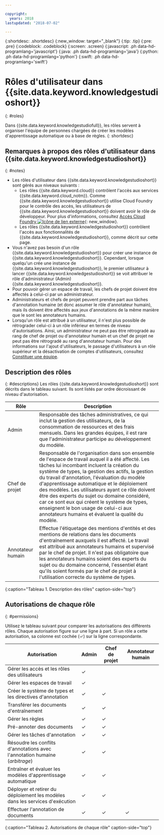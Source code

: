 ```yaml
---

copyright:
  years: 2018
lastupdated: "2018-07-02"

---
```


{:shortdesc: .shortdesc}
{:new_window: target="_blank"}
{:tip: .tip}
{:pre: .pre}
{:codeblock: .codeblock}
{:screen: .screen}
{:javascript: .ph data-hd-programlang='javascript'}
{:java: .ph data-hd-programlang='java'}
{:python: .ph data-hd-programlang='python'}
{:swift: .ph data-hd-programlang='swift'}

# Rôles d'utilisateur dans {{site.data.keyword.knowledgestudioshort}}
{: #roles}

Dans {{site.data.keyword.knowledgestudiofull}}, les rôles servent à organiser l'équipe de personnes chargées de créer les modèles d'apprentissage automatique ou à base de règles.
{: shortdesc}

## Remarques à propos des rôles d'utilisateur dans {{site.data.keyword.knowledgestudioshort}}
{: #notes}

- Les rôles d'utilisateur dans {{site.data.keyword.knowledgestudioshort}} sont gérés aux niveaux suivants :
  - Les rôles {{site.data.keyword.cloud}} contrôlent l'accès aux services {{site.data.keyword.cloud_notm}}. Comme {{site.data.keyword.knowledgestudioshort}} utilise Cloud Foundry pour le contrôle des accès, les utilisateurs de {{site.data.keyword.knowledgestudioshort}} doivent avoir le rôle de développeur. Pour plus d'informations, consultez [Accès Cloud Foundry ![Icône de lien externe](../../icons/launch-glyph.svg "Icône de lien externe")](https://console.bluemix.net/docs/iam/cfaccess.html){: new_window}.
  - Les rôles {{site.data.keyword.knowledgestudioshort}} contrôlent l'accès aux fonctionnalités de {{site.data.keyword.knowledgestudioshort}}, comme décrit sur cette page.
- Vous n'avez pas besoin d'un rôle {{site.data.keyword.knowledgestudioshort}} pour créer une instance de {{site.data.keyword.knowledgestudioshort}}. Cependant, lorsque quelqu'un crée une instance de {{site.data.keyword.knowledgestudioshort}}, le premier utilisateur à lancer {{site.data.keyword.knowledgestudioshort}} se voit attribuer le rôle d'administrateur (Admin) {{site.data.keyword.knowledgestudioshort}}.
- Pour pouvoir gérer un espace de travail, les chefs de projet doivent être affectés à celui-ci par un administrateur. 
- Administrateurs et chefs de projet peuvent prendre part aux tâches d'annotation humaine (et donc assumer le rôle d'annotateur humain), mais ils doivent être affectés aux jeux d'annotations de la même manière que le sont les annotateurs humains.
- Lorsqu'un rôle est attribué à un utilisateur, il n'est plus possible de rétrograder celui-ci à un rôle inférieur en termes de niveau d'autorisations. Ainsi, un administrateur ne peut pas être rétrogradé au rang de chef de projet ou d'annotateur humain et un chef de projet ne peut pas être rétrogradé au rang d'annotateur humain. Pour des informations sur l'ajout d'utilisateurs, le passage d'utilisateurs à un rôle supérieur et la désactivation de comptes d'utilisateurs, consultez [Constituer une équipe](/docs/services/watson-knowledge-studio/team.html).

## Description des rôles
{: #descriptions}
Les rôles {{site.data.keyword.knowledgestudioshort}} sont décrits dans le tableau suivant. Ils sont listés par ordre décroissant de niveau d'autorisation.

| Rôle | Description |
|------|-------------|
| Admin | Responsable des tâches administratives, ce qui inclut la gestion des utilisateurs, de la consommation de ressources et des frais mensuels. Dans les grandes équipes, il est rare que l'administrateur participe au développement du modèle.
| Chef de projet | Responsable de l'organisation dans son ensemble de l'espace de travail auquel il a été affecté. Les tâches lui incombant incluent la création du système de types, la gestion des actifs, la gestion du travail d'annotation, l'évaluation du modèle d'apprentissage automatique et le déploiement des modèles. Les utilisateurs ayant ce rôle doivent être des experts du sujet ou domaine considéré, car ce sont eux qui créent le système de types, enseignent le bon usage de celui-ci aux annotateurs humains et évaluent la qualité du modèle. |
| Annotateur humain | Effectue l'étiquetage des mentions d'entités et des mentions de relations dans les documents d'entraînement auxquels il est affecté. Le travail est attribué aux annotateurs humains et supervisé par le chef de projet. Il n'est pas obligatoire que les annotateurs humains soient des experts du sujet ou du domaine concerné, l'essentiel étant qu'ils soient formés par le chef de projet à l'utilisation correcte du système de types. |
{:caption="Tableau 1. Description des rôles" caption-side="top"}

## Autorisations de chaque rôle
{: #permissions}

Utilisez le tableau suivant pour comparer les autorisations des différents rôles. Chaque autorisation figure sur une ligne à part. Si un rôle a cette autorisation, sa colonne est cochée (&checkmark;) sur la ligne correspondante.

| Autorisation | Admin | Chef de projet | Annotateur humain |
|------------|-------|-----------------|-----------------|
| Gérer les accès et les rôles des utilisateurs | &checkmark; |  |  |
| Gérer les espaces de travail | &checkmark; |  |  |
| Créer le système de types et les directives d'annotation | &checkmark; | &checkmark; |  |
| Transférer les documents d'entraînement | &checkmark; | &checkmark; |  |
| Gérer les règles | &checkmark; | &checkmark; |  |
| Pré-annoter des documents | &checkmark; | &checkmark; |  |
| Gérer les tâches d'annotation | &checkmark; | &checkmark; |  |
| Résoudre les conflits d'annotations avec l'annotation humaine (*arbitrage*) | &checkmark; | &checkmark; |  |
| Entraîner et évaluer les modèles d'apprentissage automatique | &checkmark; | &checkmark; |  |
| Déployer et retirer du déploiement les modèles dans les services d'exécution | &checkmark; | &checkmark; |  |
| Effectuer l'annotation de documents | &checkmark; | &checkmark; | &checkmark; |
{:caption="Tableau 2. Autorisations de chaque rôle" caption-side="top"}

